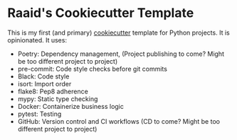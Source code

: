 # Raaid's Cookiecutter Template

This is my first (and primary) [cookiecutter](https://cookiecutter.readthedocs.io/en/stable/) template for Python projects. It is opinionated. It uses:
- Poetry: Dependency management, (Project publishing to come? Might be too different project to project)
- pre-commit: Code style checks before git commits
- Black: Code style
- isort: Import order
- flake8: Pep8 adherence
- mypy: Static type checking
- Docker: Containerize business logic
- pytest: Testing
- GitHub: Version control and CI workflows (CD to come? Might be too different project to project)